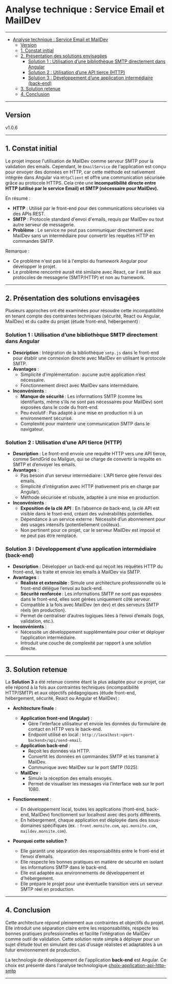 # Analyse technique : Service Email et MailDev

---

- [Analyse technique : Service Email et MailDev](#analyse-technique--service-email-et-maildev)
  - [Version](#version)
  - [1. Constat initial](#1-constat-initial)
  - [2. Présentation des solutions envisagées](#2-présentation-des-solutions-envisagées)
    - [Solution 1 : Utilisation d’une bibliothèque SMTP directement dans Angular](#solution-1--utilisation-dune-bibliothèque-smtp-directement-dans-angular)
    - [Solution 2 : Utilisation d’une API tierce (HTTP)](#solution-2--utilisation-dune-api-tierce-http)
    - [Solution 3 : Développement d’une application intermédiaire (back-end)](#solution-3--développement-dune-application-intermédiaire-back-end)
  - [3. Solution retenue](#3-solution-retenue)
  - [4. Conclusion](#4-conclusion)

---

## Version

v1.0.6

---

## 1. Constat initial

Le projet impose l'utilisation de MailDev comme serveur SMTP pour la validation des emails. Cependant, le `EmailService` de l'application est conçu pour envoyer des données en HTTP, car cette méthode est nativement intégrée dans Angular via `HttpClient` et offre une communication sécurisée grâce au protocole HTTPS. Cela crée une **incompatibilité directe entre HTTP (utilisé par le service Email) et SMTP (nécessaire pour MailDev).**

En résumé :

- **HTTP** : Utilisé par le front-end pour des communications sécurisées via des APIs REST.
- **SMTP** : Protocole standard d'envoi d'emails, requis par MailDev ou tout autre serveur de messagerie.
- **Problème** : Le service ne peut pas communiquer directement avec MailDev sans un intermédiaire pour convertir les requêtes HTTP en commandes SMTP.

Remarque :

- Ce problème n'est pas lié à l'emploi du framework Angular pour développer le projet.
- Le problème rencontré aurait été similaire avec React, car il est lié aux protocoles de messagerie (SMTP/HTTP) et non au framework.

---

## 2. Présentation des solutions envisagées

Plusieurs approches ont été examinées pour résoudre cette incompatibilité en tenant compte des contraintes techniques (sécurité, React ou Angular, MailDev) et du cadre du projet (étude front-end,  hébergement) :

### Solution 1 : Utilisation d’une bibliothèque SMTP directement dans Angular

- **Description** : Intégration de la bibliothèque `smtp.js` dans le front-end pour établir une connexion directe avec MailDev en utilisant le protocole SMTP.
- **Avantages** :
  - Simplicité d’implémentation : aucune autre application n’est nécessaire.
  - Fonctionnement direct avec MailDev sans intermédiaire.
- **Inconvénients** :
  - **Manque de sécurité** : Les informations SMTP (comme les identifiants, même s'ils ne sont pas nécessaires pour MailDev) sont exposées dans le code du front-end.
  - Peu évolutif : Pas adapté à une mise en production ni à un environnement sécurisé.
  - Complexité pour maintenir une communication SMTP dans le navigateur.

### Solution 2 : Utilisation d’une API tierce (HTTP)

- **Description** : Le front-end envoie une requête HTTP vers une API tierce, comme SendGrid ou Mailgun, qui se charge de convertir la requête en SMTP et d’envoyer les emails.
- **Avantages** :
  - Pas besoin d’un serveur intermédiaire : L’API tierce gère l’envoi des emails.
  - Simplicité d’intégration avec HTTP (nativement pris en charge par Angular).
  - Méthode sécurisée et robuste, adaptée à une mise en production.
- **Inconvénients** :
  - **Exposition de la clé API** : En l’absence de back-end, la clé API est visible dans le front-end, créant des vulnérabilités potentielles.
  - Dépendance à un service externe : Nécessité d’un abonnement pour des usages intensifs (potentiellement coûteux).
  - Non pertinent pour ce projet, car le serveur MailDev est imposé et ne peut pas être remplacé.

### Solution 3 : Développement d’une application intermédiaire (back-end)

- **Description** : Développer un back-end qui reçoit les requêtes HTTP du front-end, les traite et envoie les emails à MailDev via SMTP.
- **Avantages** :
  - **Réaliste et extensible** : Simule une architecture professionnelle où le front-end délègue l’envoi au back-end.
  - **Sécurité renforcée** : Les informations SMTP ne sont pas exposées dans le front-end, elles sont gérées uniquement côté serveur.
  - Compatible à la fois avec MailDev (en dev) et des serveurs SMTP réels (en production).
  - Permet de centraliser d’autres logiques liées à l’envoi d’emails (logs, validation, etc.).
- **Inconvénients** :
  - Nécessite un développement supplémentaire pour créer et déployer l’application intermédiaire.
  - Introduit une couche de complexité par rapport à une solution directe.

---

## 3. Solution retenue

La **Solution 3** a été retenue comme étant la plus adaptée pour ce projet, car elle répond à la fois aux contraintes techniques (incompatibilité HTTP/SMTP) et aux objectifs pédagogiques (étude front-end, hébergement, sécurité, React ou Angular et MailDev) :

- **Architecture finale** :
  - **Application front-end (Angular)** :
    - Gère l’interface utilisateur et envoie les données du formulaire de contact en HTTP vers le back-end.
    - Endpoint utilisé en local : `http://localhost:<port-backend>/api/send-email`.
  - **Application back-end** :
    - Reçoit les données via HTTP.
    - Convertit les données en commandes SMTP et les transmet à MailDev.
    - Communique avec MailDev sur le port SMTP (1025).
  - **MailDev** :
    - Simule la réception des emails envoyés.
    - Permet de visualiser les messages via l’interface web sur le port 1080.
- **Fonctionnement** :
  - En développement local, toutes les applications (front-end, back-end, MailDev) fonctionnent sur localhost avec des ports différents.
  - En hébergement, chaque application est déployée dans des sous-domaines spécifiques (ex. : `front.monsite.com`, `api.monsite.com`, `maildev.monsite.com`).

- **Pourquoi cette solution ?**
  - Elle garantit une séparation des responsabilités entre le front-end et l’envoi d’emails.
  - Elle respecte les bonnes pratiques en matière de sécurité en isolant les informations SMTP dans le back-end.
  - Elle est adaptée aux environnements de développement et d’hébergement.
  - Elle prépare le projet pour une éventuelle transition vers un serveur SMTP réel en production.

---

## 4. Conclusion

Cette architecture répond pleinement aux contraintes et objectifs du projet. Elle introduit une séparation claire entre les responsabilités, respecte les bonnes pratiques professionnelles et facilite l’intégration de MailDev comme outil de validation. Cette solution reste simple à déployer pour un sujet d’étude tout en simulant des cas d’usage réalistes et adaptables à un futur environnement de production.

La technologie de développement de l'application **back-end** est Angular. Ce choix est présenté dans l'analyse technologique [choix-application-api-http-smtp](./choix-technologie-application-api-http-smtp.md)

---
